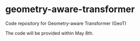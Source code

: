 # geometry-aware-transformer

Code repository for Geometry-aware Transformer (GeoT)

The code will be provided within May 8th.
